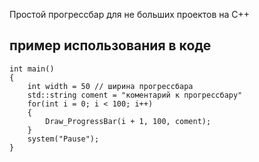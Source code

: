 Простой прогрессбар для не больших проектов на C++

## пример использования в коде
```
int main()
{
    int width = 50 // ширина прогрессбара
    std::string coment = "коментарий к прогрессбару"
    for(int i = 0; i < 100; i++)
    {
        Draw_ProgressBar(i + 1, 100, coment);
    }
    system("Pause");
}
```
